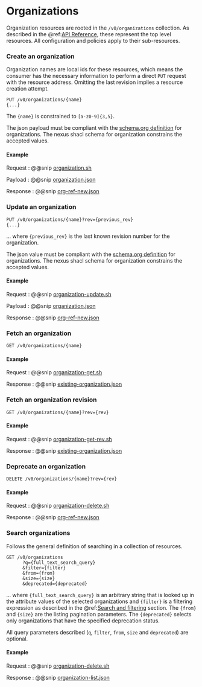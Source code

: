 # Organizations

Organization resources are rooted in the `/v0/organizations` collection.  As described in the
@ref:[API Reference](index.md), these represent the top level resources.  All configuration and policies apply to their
sub-resources.

### Create an organization

Organization names are local ids for these resources, which means the consumer has the necessary information to perform
a direct `PUT` request with the resource address.  Omitting the last revision implies a resource creation attempt.

```
PUT /v0/organizations/{name}
{...}
```

The `{name}` is constrained to `[a-z0-9]{3,5}`.

The json payload must be compliant with the [schema.org definition](http://schema.org/Organization) for organizations.
The nexus shacl schema for organization constrains the accepted values.

[//]: # (TODO: embed the nexus shacl schema for organization)

#### Example
Request
:   @@snip [organization.sh](../assets/api-reference/organizations/organization.sh)

Payload
:   @@snip [organization.json](../assets/api-reference/organizations/organization.json)

Response
:   @@snip [org-ref-new.json](../assets/api-reference/organizations/org-ref-new.json)

### Update an organization

```
PUT /v0/organizations/{name}?rev={previous_rev}
{...}
```
... where `{previous_rev}` is the last known revision number for the organization.

The json value must be compliant with the [schema.org definition](http://schema.org/Organization) for organizations.
The nexus shacl schema for organization constrains the accepted values.

[//]: # (TODO: link to embedded organization shacl schema)

#### Example

Request
:   @@snip [organization-update.sh](../assets/api-reference/organizations/organization-update.sh)

Payload
:   @@snip [organization.json](../assets/api-reference/organizations/organization.json)

Response
:   @@snip [org-ref-new.json](../assets/api-reference/organizations/org-ref.json)

### Fetch an organization

```
GET /v0/organizations/{name}
```
#### Example

Request
:   @@snip [organization-get.sh](../assets/api-reference/organizations/organization-get.sh)

Response
:   @@snip [existing-organization.json](../assets/api-reference/organizations/existing-organization.json)

### Fetch an organization revision

```
GET /v0/organizations/{name}?rev={rev}
```
#### Example

Request
:   @@snip [organization-get-rev.sh](../assets/api-reference/organizations/organization-get-rev.sh)

Response
:   @@snip [existing-organization.json](../assets/api-reference/organizations/existing-organization.json)


### Deprecate an organization

```
DELETE /v0/organizations/{name}?rev={rev}
```

#### Example

Request
:   @@snip [organization-delete.sh](../assets/api-reference/organizations/organization-delete.sh)

Response
:   @@snip [org-ref-new.json](../assets/api-reference/organizations/org-ref-delete.json)

### Search organizations

Follows the general definition of searching in a collection of resources.

```
GET /v0/organizations
      ?q={full_text_search_query}
      &filter={filter}
      &from={from}
      &size={size}
      &deprecated={deprecated}
```
... where `{full_text_search_query}` is an arbitrary string that is looked up in the attribute values of the selected
organizations and `{filter}` is a filtering expression as described in the
@ref:[Search and filtering](operating-on-resources.md#search-and-filtering) section.  The `{from}` and `{size}` are
the listing pagination parameters.  The `{deprecated}` selects only organizations that have the specified deprecation
status.

All query parameters described (`q`, `filter`, `from`, `size` and `deprecated`) are optional.

#### Example

Request
:   @@snip [organization-delete.sh](../assets/api-reference/organizations/organization-list.sh)

Response
:   @@snip [organization-list.json](../assets/api-reference/organizations/organization-list.json)
